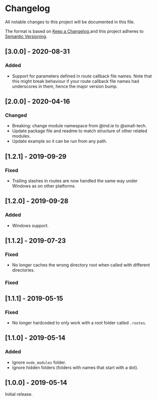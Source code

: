 # Changelog

All notable changes to this project will be documented in this file.

The format is based on [Keep a Changelog](https://keepachangelog.com/en/1.0.0/),and this project adheres to [Semantic Versioning](https://semver.org/spec/v2.0.0.html).

## [3.0.0] - 2020-08-31

### Added

  - Support for parameters defined in route callback file names. Note that this might break behaviour if your route callback file names had underscores in them, hence the major version bump.

## [2.0.0] - 2020-04-16

### Changed

  - Breaking: change module namespace from @ind.ie to @small-tech.
  - Update package file and readme to match structure of other related modules.
  - Update example so it can be run from any path.

## [1.2.1] - 2019-09-29

### Fixed

  - Trailing slashes in routes are now handled the same way under Windows as on other platforms.

## [1.2.0] - 2019-09-28

### Added

  - Windows support.

## [1.1.2] - 2019-07-23

### Fixed

  - No longer caches the wrong directory root when called with different directories.

### Fixed

## [1.1.1] - 2019-05-15

### Fixed

  - No longer hardcoded to only work with a root folder called `.routes`.

## [1.1.0] - 2019-05-14

### Added

  - Ignore `node_modules` folder.
  - Ignore hidden folders (folders with names that start with a dot).

## [1.0.0] - 2019-05-14

Initial release.
